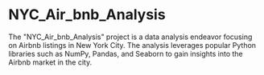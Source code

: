 # NYC_Air_bnb_Analysis
The "NYC_Air_bnb_Analysis" project is a data analysis endeavor focusing on Airbnb listings in New York City. The analysis leverages popular Python libraries such as NumPy, Pandas, and Seaborn to gain insights into the Airbnb market in the city. 
